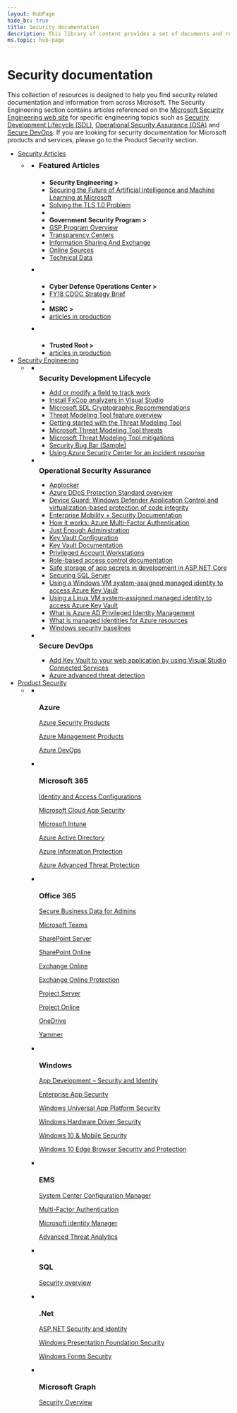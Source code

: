 ```yaml
---
layout: HubPage
hide_bc: true
title: Security documentation
description: This library of content provides a set of documents and resources to help you address your security needs.
ms.topic: hub-page
---
```


<div id="main" class="v2">
<div class="container">
    <h1>Security documentation</h1>
    <p>This collection of resources is designed to help you find security related documentation and information from across Microsoft. The Security Engineering section contains articles referenced on the <a href="https://www.microsoft.com/en-us/securityengineering">Microsoft Security Engineering web site</a> for specific engineering topics such as <a href="https://www.microsoft.com/en-us/securityengineering/sdl/">Security Development Lifecycle (SDL)</a>, <a href="https://www.microsoft.com/en-us/securityengineering/osa">Operational Security Assurance (OSA)</a> and <a href="https://www.microsoft.com/en-us/securityengineering/devsecops">Secure DevOps</a>. If you are looking for security documentation for Microsoft products and services, please go to the Product Security section.</p>
    <p></p>
    <ul class="pivots">
        <li>
            <a href="#general-security">Security Articles</a>
            <ul id="general-security">
                <li>
                    <a href="#general-security1"></a>
                    <ul id="general-security1" class="cardsW">
                        <li>
                            <div class="cardSize">
                                <div class="cardPadding">
                                    <div class="card">
                                        <div class="cardText">
                                            <h3 style="margin: 8px 0 20px 0;">Featured Articles</h3>
                                            <ul>
                                                <li><strong>Security Engineering &gt;</strong></li>
                                                <li><a href="/security/securing-artificial-intelligence-machine-learning">Securing the Future of Artificial Intelligence and Machine Learning at Microsoft</a></li>
                                                <li><a href="/security/solving-tls1-problem">Solving the TLS 1.0 Problem</a></li>
                                                <li>&nbsp;</li>
                                                <li><strong>Government Security Program &gt;</strong></li>
                                                <li><a href="/security/gsp/programoverview">GSP Program Overview</a></li>
                                                <li><a href="/security/gsp/contenttransparencycenters">Transparency Centers</a></li>
                                                <li><a href="/security/gsp/informationsharingandexchange">Information Sharing And Exchange</a></li>
                                                <li><a href="/security/gsp/onlinesources">Online Sources</a></li>
                                                <li><a href="/security/gsp/technicaldata">Technical Data</a></li>
                                            </ul>
                                        </div>
                                    </div>
                                </div>
                            </div>
                        </li>
                        <li>
                            <div class="cardSize">
                                <div class="cardPadding">
                                    <div class="card">
                                        <div class="cardText">
                                            <h3 style="margin: 8px 0 20px 0;">&nbsp;</h3>
                                            <ul>
                                                <li><strong>Cyber Defense Operations Center &gt;</strong></li>
                                                <li><a href="/security/msrc/fy18-strategy-brief">FY18 CDOC Strategy Brief</a></li>
                                                <li>&nbsp;</li>
                                                <li><strong>MSRC &gt;</strong></li>
                                                <li><a href="">articles in production</a></li>
                                            </ul>
                                        </div>
                                    </div>
                                </div>
                            </div>
                        </li>
                        <li>
                            <div class="cardSize">
                                <div class="cardPadding">
                                    <div class="card">
                                        <div class="cardText">
                                            <h3 style="margin: 8px 0 20px 0;">&nbsp;</h3>
                                            <ul>
                                                <li><strong>Trusted Root &gt;</strong></li>
                                                <li><a href="">articles in production</a></li>
                                            </ul>
                                        </div>
                                    </div>
                                </div>
                            </div>
                        </li>
                    </ul>
                </li>
            </ul>
        <li>
            <a href="#security-engineering">Security Engineering</a>
            <ul id="security-engineering">
                <li>
                    <a href="#security-engineering1"></a>
                    <ul id="security-engineering1" class="cardsW">
                        <li>
                            <div class="cardSize">
                                <div class="cardPadding">
                                    <div class="card">
                                        <div class="cardImageOuter">
                                            <div class="cardImage bgdAccent1">
                                                <img src="/media/illustrations/teams-fast-track.svg" alt="" />
                                            </div>
                                        </div>
                                        <div class="cardText">
                                            <h3 style="margin: 8px 0 2px 0;">Security Development Lifecycle</h3>
                                            <ul>
                                                <li><a href="/azure/devops/reference/add-modify-field?view=tfs-2018&viewFallbackFrom=vsts">Add or modify a field to track work</a></li>
                                                <li><a href="/visualstudio/code-quality/install-fxcop-analyzers?view=vs-2017">Install FxCop analyzers in Visual Studio</a></li>
                                                <li><a href="/security/sdl/cryptographic-recommendations">Microsoft SDL Cryptographic Recommendations</a></li>
                                                <li><a href="/azure/security/azure-security-threat-modeling-tool-feature-overview">Threat Modeling Tool feature overview</a></li>
                                                <li><a href="/azure/security/azure-security-threat-modeling-tool-getting-started">Getting started with the Threat Modeling Tool</a></li>
                                                <li><a href="/azure/security/azure-security-threat-modeling-tool-threats">Microsoft Threat Modeling Tool threats</a></li>
                                                <li><a href="/azure/security/azure-security-threat-modeling-tool-mitigations">Microsoft Threat Modeling Tool mitigations</a></li>
                                                <li><a href="/security/sdl/security-bug-bar-sample">Security Bug Bar (Sample)</a></li>
                                                <li><a href="/azure/security-center/security-center-incident-response">Using Azure Security Center for an incident response</a></li>
                                            </ul>
                                        </div>
                                    </div>
                                </div>
                            </div>
                        </li>
                        <li>
                            <div class="cardSize">
                                <div class="cardPadding">
                                    <div class="card">
                                        <div class="cardImageOuter">
                                            <div class="cardImage bgdAccent1">
                                                <img src="/media/illustrations/system-center-service-manager.svg" alt="" />
                                            </div>
                                        </div>
                                        <div class="cardText">
                                            <h3 style="margin: 8px 0 2px 0;">Operational Security Assurance</h3>
                                            <ul>
                                                <li><a href="/windows/security/threat-protection/windows-defender-application-control/applocker/applocker-overview">Applocker</a></li>
                                                <li><a href="/azure/virtual-network/ddos-protection-overview">Azure DDoS Protection Standard overview</a></li>
                                                <li><a href="/windows/security/threat-protection/device-guard/introduction-to-device-guard-virtualization-based-security-and-windows-defender-application-control">Device Guard: Windows Defender Application Control and virtualization-based protection of code integrity</a></li>
                                                <li><a href="/enterprise-mobility-security/">Enterprise Mobility + Security Documentation</a></li>
                                                <li><a href="/azure/active-directory/authentication/concept-mfa-howitworks">How it works: Azure Multi-Factor Authentication</a></li>
                                                <li><a href="/powershell/jea/overview">Just Enough Administration</a></li>
                                                <li><a href="/aspnet/core/security/key-vault-configuration?view=aspnetcore-2.2">Key Vault Configuration</a></li>
                                                <li><a href="/azure/key-vault/">Key Vault Documentation</a></li>
                                                <li><a href="/windows-server/identity/securing-privileged-access/privileged-access-workstations">Privileged Account Workstations</a></li>
                                                <li><a href="/azure/role-based-access-control/">Role-based access control documentation</a></li>
                                                <li><a href="/aspnet/core/security/app-secrets?view=aspnetcore-2.1&tabs=windows">Safe storage of app secrets in development in ASP.NET Core</a></li>
                                                <li><a href="/sql/relational-databases/security/securing-sql-server?view=sql-server-2017">Securing SQL Server</a></li>
                                                <li><a href="/azure/active-directory/managed-identities-azure-resources/tutorial-windows-vm-access-nonaad">Using a Windows VM system-assigned managed identity to access Azure Key Vault</a></li>
                                                <li><a href="/azure/active-directory/managed-identities-azure-resources/tutorial-linux-vm-access-nonaad">Using a Linux VM system-assigned managed identity to access Azure Key Vault</a></li>
                                                <li><a href="/azure/active-directory/privileged-identity-management/pim-configure">What is Azure AD Privileged Identity Management</a></li>
                                                <li><a href="/azure/active-directory/managed-identities-azure-resources/overview">What is managed identities for Azure resources</a></li>
                                                <li><a href="/windows/security/threat-protection/windows-security-baselines">Windows security baselines</a></li>
                                            </ul>
                                        </div>
                                    </div>
                                </div>
                            </div>
                        </li>
                        <li>
                            <div class="cardSize">
                                <div class="cardPadding">
                                    <div class="card">
                                        <div class="cardImageOuter">
                                            <div class="cardImage bgdAccent1">
                                                <img src="/media/illustrations/bcs-partner-advanced-management-password-3.svg" alt="" />
                                            </div>
                                        </div>
                                        <div class="cardText">
                                            <h3 style="margin: 8px 0 2px 0;">Secure DevOps</h3>
                                            <ul>
                                                <li><a href="/azure/key-vault/vs-key-vault-add-connected-service">Add Key Vault to your web application by using Visual Studio Connected Services</a></li>
                                                <li><a href="/azure/security/azure-threat-detection">Azure advanced threat detection</a></li>
                                            </ul>
                                        </div>
                                    </div>
                                </div>
                            </div>
                        </li>
                    </ul>
                </li>
            </ul>
        </li>
        <li>
            <a href="#products">Product Security</a>
            <ul id="products">
                <li>
                    <a href="#products1"></a>
                    <ul id="products1" class="cardsF">
                        <li>
                            <div class="cardSize">
                                <div class="cardPadding">
                                    <div class="card">
                                        <div class="cardImageOuter">
                                            <div class="cardImage">
                                                <img src="https://docs.microsoft.com/media/logos/logo_azure.svg" alt="" />
                                            </div>
                                        </div>
                                            <div class="cardText">
                                            <h3>Azure</h3>
                                            <p><a href="/azure/#pivot=products&panel=security">Azure Security Products</a></p>
                                            <p><a href="/azure/index#pivot=products&panel=mgmt">Azure Management Products</a></p>
                                            <p><a href="/azure/devops/?view=vsts">Azure DevOps</a></p>
                                        </div>
                                    </div>
                                </div>
                            </div>
                        </li>
                        <li>
                            <div class="cardSize">
                                <div class="cardPadding">
                                    <div class="card">
                                        <div class="cardImageOuter">
                                            <div class="cardImage">
                                                <img src="https://docs.microsoft.com/office/media/icons/deploy-blue.svg" alt="" />
                                            </div>
                                        </div>
                                            <div class="cardText">
                                            <h3>Microsoft 365</h3>
                                            <p><a href="/microsoft-365/enterprise/microsoft-365-policies-configurations">Identity and Access Configurations</a></p>
                                            <p><a href="/cloud-app-security/what-is-cloud-app-security">Microsoft Cloud App Security</a></p>
                                            <p><a href="/intune/index">Microsoft Intune</a></p>
                                            <p><a href="/azure/active-directory/">Azure Active Directory</a></p>
                                            <p><a href="/azure/information-protection/">Azure Information Protection</a></p>
                                            <p><a href="/azure-advanced-threat-protection/">Azure Advanced Threat Protection</a></p>
                                        </div>
                                    </div>
                                </div>
                            </div>
                        </li>
                        <li>
                            <div class="cardSize">
                                <div class="cardPadding">
                                    <div class="card">
                                        <div class="cardImageOuter">
                                            <div class="cardImage">
                                                <img src="https://docs.microsoft.com/media/logos/logo_Office.svg" alt="" />
                                            </div>
                                        </div>
                                            <div class="cardText">
                                            <h3>Office 365</h3>
                                            <p><a href="/office365/admin/security-and-compliance/secure-your-business-data?view=o365-worldwide">Secure Business Data for Admins</a></p>
                                            <p><a href="/MicrosoftTeams/security-compliance-overview">Microsoft Teams</a></p>
                                            <p><a href="/sharepoint/security-for-sharepoint-server/security-for-sharepoint-server">SharePoint Server</a></p>
                                            <p><a href="/sharepoint/control-access-from-unmanaged-devices">SharePoint Online</a></p>
                                            <p><a href="/Exchange/security-and-compliance/security-and-compliance">Exchange Online</a></p>
                                            <p><a href="/Office365/SecurityCompliance/eop/exchange-online-protection-overview">Exchange Online Protection</a></p>
                                            <p><a href="/Project/manage-users-groups-and-categories-in-project-server-2013">Project Server</a></p>
                                            <p><a href="/projectonline/change-permission-management-in-project-online">Project Online</a></p>
                                            <p><a href="/OneDrive/control-access-based-on-network-location-or-app">OneDrive</a></p>
                                            <p><a href="/yammer/manage-security-and-compliance/security-and-compliance">Yammer</a></p>
                                        </div>
                                    </div>
                                </div>
                            </div>
                        </li>
                        <li>
                            <div class="cardSize">
                                <div class="cardPadding">
                                    <div class="card">
                                        <div class="cardImageOuter">
                                            <div class="cardImage">
                                                <img src="https://docs.microsoft.com/media/logos/logo_Windows.svg" alt="" />
                                            </div>
                                        </div>
                                            <div class="cardText">
                                            <h3>Windows</h3>
                                            <p><a href="/windows/desktop/security">App Development – Security and Identity</a></p>
                                            <p><a href="/windows/uwp/enterprise/index">Enterprise App Security</a></p>
                                            <p><a href="/windows/uwp/security/">Windows Universal App Platform Security</a></p>
                                            <p><a href="/windows-hardware/drivers/driversecurity/">Windows Hardware Driver Security</a></p>
                                            <p><a href="/windows/security/">Windows 10 & Mobile Security</a></p>
                                            <p><a href="/microsoft-edge/deploy/group-policies/security-privacy-management-gp">Windows 10 Edge Browser Security and Protection</a></p>
                                        </div>
                                    </div>
                                </div>
                            </div>
                        </li>
                        <li>
                            <div class="cardSize">
                                <div class="cardPadding">
                                    <div class="card">
                                        <div class="cardImageOuter">
                                            <div class="cardImage">
                                                <img src="https://docs.microsoft.com/media/common/i_threat-protection.svg" alt="" />
                                            </div>
                                        </div>
                                            <div class="cardText">
                                            <h3>EMS</h3>
                                            <p><a href="/sccm/">System Center Configuration Manager</a></p>
                                            <p><a href="/azure/active-directory/authentication/index">Multi-Factor Authentication</a></p>
                                            <p><a href="/microsoft-identity-manager/">Microsoft identity Manager</a></p>
                                            <p><a href="/advanced-threat-analytics/">Advanced Threat Analytics</a></p>
                                        </div>
                                    </div>
                                </div>
                            </div>
                        </li>
                        <li>
                            <div class="cardSize">
                                <div class="cardPadding">
                                    <div class="card">
                                        <div class="cardImageOuter">
                                            <div class="cardImage">
                                                <img src="https://docs.microsoft.com/media/logos/logo_SQL.svg" alt="" />
                                            </div>
                                        </div>
                                            <div class="cardText">
                                            <h3>SQL</h3>
                                            <p><a href="/sql/lp/sql-server/secure-sql-server?view=sql-server-2017">Security overview</a></p>
                                        </div>
                                    </div>
                                </div>
                            </div>
                        </li>
                        <li>
                            <div class="cardSize">
                                <div class="cardPadding">
                                    <div class="card">
                                        <div class="cardImageOuter">
                                            <div class="cardImage">
                                                <img src="https://docs.microsoft.com/media/logos/logo_NET.svg" alt="" />
                                            </div>
                                        </div>
                                            <div class="cardText">
                                            <h3>.Net</h3>
                                            <p><a href="/aspnet/core/security/?view=aspnetcore-2.2">ASP.NET Security and Identity</a></p>
                                            <p><a href="/dotnet/framework/wpf/security-wpf">Windows Presentation Foundation Security</a></p>
                                            <p><a href="/dotnet/framework/winforms/windows-forms-security">Windows Forms Security</a></p>
                                        </div>
                                    </div>
                                </div>
                            </div>
                        </li>
                        <li>
                            <div class="cardSize">
                                <div class="cardPadding">
                                    <div class="card">
                                        <div class="cardImageOuter">
                                            <div class="cardImage">
                                                <img src="https://docs.microsoft.com/media/common/i_categorize.svg" alt="" />
                                            </div>
                                        </div>
                                            <div class="cardText">
                                            <h3>Microsoft Graph</h3>
                                            <p><a href="/graph/security-concept-overview">Security Overview</a></p>
                                        </div>
                                    </div>
                                </div>
                            </div>
                        </li>
                    </ul>
                </li>
            </ul>
        </li>
    </ul>
</div>
</div>